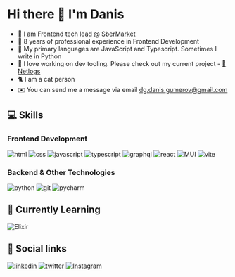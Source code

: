 # Hi there 👋 I'm Danis

* 🏢 I am Frontend tech lead @ [SberMarket](https://sbermarket.ru/about)
* 📅 8 years of professional experience in Frontend Development
* 🐒 My primary languages are JavaScript and Typescript. Sometimes I write in Python
* 🧰 I love working on dev tooling. Please check out my current project - [📜 Netlogs](https://github.com/Artboomy/netlogs)
* 🐈 I am a cat person
* ✉️ You can send me a message via email [dg.danis.gumerov@gmail.com](mailto:dg.danis.gumerov@gmail.com)


## 💻 Skills

### Frontend Development
![html](https://img.shields.io/badge/html%20-%23E34F26.svg?&style=for-the-badge&logo=html5&logoColor=white)
![css](https://img.shields.io/badge/css%20-%231572B6.svg?&style=for-the-badge&logo=css3&logoColor=white)
![javascript](https://img.shields.io/badge/javascript%20-%23323330.svg?&style=for-the-badge&logo=javascript&logoColor=%23F7DF1E)
![typescript](https://img.shields.io/badge/typescript-%23007ACC.svg?style=for-the-badge&logo=typescript&logoColor=white)
![graphql](https://img.shields.io/badge/-GraphQL-E10098?style=for-the-badge&logo=graphql&logoColor=white)
![react](https://img.shields.io/badge/react-%2320232a.svg?style=for-the-badge&logo=react&logoColor=%2361DAFB)
![MUI](https://img.shields.io/badge/MUI-%230081CB.svg?style=for-the-badge&logo=mui&logoColor=white)
![vite](https://img.shields.io/badge/vite-%23646CFF.svg?style=for-the-badge&logo=vite&logoColor=white)

### Backend & Other Technologies
![python](https://img.shields.io/badge/python-%2314354C.svg?style=for-the-badge&logo=python&logoColor=white)
![git](https://img.shields.io/badge/git%20-%23F05033.svg?&style=for-the-badge&logo=git&logoColor=white) 
![pycharm](https://img.shields.io/badge/pycharm-%23000000.svg?&style=for-the-badge&logo=pycharm&logoColor=white)

## 🌱 Currently Learning

![Elixir](https://img.shields.io/badge/elixir-%234B275F.svg?style=for-the-badge&logo=elixir&logoColor=white)

## 🤝 Social links
[![linkedin](https://img.shields.io/badge/linkedin%20-%230077B5.svg?&style=for-the-badge&logo=linkedin&logoColor=white)](https://www.linkedin.com/in/danis-gumerov) 
[![twitter](https://img.shields.io/badge/Twitter%20-%231DA1F2.svg?&style=for-the-badge&logo=Twitter&logoColor=white)](https://twitter.com/Artboomy)
[![Instagram](https://img.shields.io/badge/Instagram%20-orange.svg?&style=for-the-badge&logo=Instagram&logoColor=white)](https://www.instagram.com/certainredfox/)
